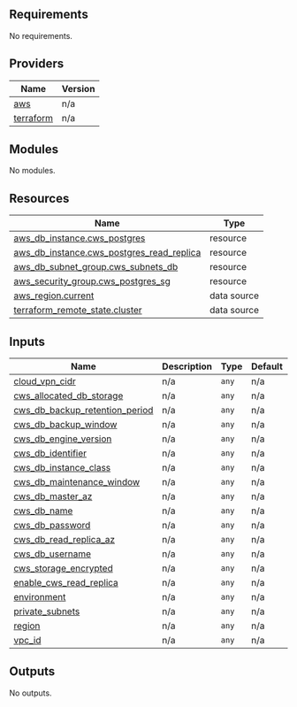 ## Requirements

No requirements.

## Providers

| Name | Version |
|------|---------|
| <a name="provider_aws"></a> [aws](#provider\_aws) | n/a |
| <a name="provider_terraform"></a> [terraform](#provider\_terraform) | n/a |

## Modules

No modules.

## Resources

| Name | Type |
|------|------|
| [aws_db_instance.cws_postgres](https://registry.terraform.io/providers/hashicorp/aws/latest/docs/resources/db_instance) | resource |
| [aws_db_instance.cws_postgres_read_replica](https://registry.terraform.io/providers/hashicorp/aws/latest/docs/resources/db_instance) | resource |
| [aws_db_subnet_group.cws_subnets_db](https://registry.terraform.io/providers/hashicorp/aws/latest/docs/resources/db_subnet_group) | resource |
| [aws_security_group.cws_postgres_sg](https://registry.terraform.io/providers/hashicorp/aws/latest/docs/resources/security_group) | resource |
| [aws_region.current](https://registry.terraform.io/providers/hashicorp/aws/latest/docs/data-sources/region) | data source |
| [terraform_remote_state.cluster](https://registry.terraform.io/providers/hashicorp/terraform/latest/docs/data-sources/remote_state) | data source |

## Inputs

| Name | Description | Type | Default | Required |
|------|-------------|------|---------|:--------:|
| <a name="input_cloud_vpn_cidr"></a> [cloud\_vpn\_cidr](#input\_cloud\_vpn\_cidr) | n/a | `any` | n/a | yes |
| <a name="input_cws_allocated_db_storage"></a> [cws\_allocated\_db\_storage](#input\_cws\_allocated\_db\_storage) | n/a | `any` | n/a | yes |
| <a name="input_cws_db_backup_retention_period"></a> [cws\_db\_backup\_retention\_period](#input\_cws\_db\_backup\_retention\_period) | n/a | `any` | n/a | yes |
| <a name="input_cws_db_backup_window"></a> [cws\_db\_backup\_window](#input\_cws\_db\_backup\_window) | n/a | `any` | n/a | yes |
| <a name="input_cws_db_engine_version"></a> [cws\_db\_engine\_version](#input\_cws\_db\_engine\_version) | n/a | `any` | n/a | yes |
| <a name="input_cws_db_identifier"></a> [cws\_db\_identifier](#input\_cws\_db\_identifier) | n/a | `any` | n/a | yes |
| <a name="input_cws_db_instance_class"></a> [cws\_db\_instance\_class](#input\_cws\_db\_instance\_class) | n/a | `any` | n/a | yes |
| <a name="input_cws_db_maintenance_window"></a> [cws\_db\_maintenance\_window](#input\_cws\_db\_maintenance\_window) | n/a | `any` | n/a | yes |
| <a name="input_cws_db_master_az"></a> [cws\_db\_master\_az](#input\_cws\_db\_master\_az) | n/a | `any` | n/a | yes |
| <a name="input_cws_db_name"></a> [cws\_db\_name](#input\_cws\_db\_name) | n/a | `any` | n/a | yes |
| <a name="input_cws_db_password"></a> [cws\_db\_password](#input\_cws\_db\_password) | n/a | `any` | n/a | yes |
| <a name="input_cws_db_read_replica_az"></a> [cws\_db\_read\_replica\_az](#input\_cws\_db\_read\_replica\_az) | n/a | `any` | n/a | yes |
| <a name="input_cws_db_username"></a> [cws\_db\_username](#input\_cws\_db\_username) | n/a | `any` | n/a | yes |
| <a name="input_cws_storage_encrypted"></a> [cws\_storage\_encrypted](#input\_cws\_storage\_encrypted) | n/a | `any` | n/a | yes |
| <a name="input_enable_cws_read_replica"></a> [enable\_cws\_read\_replica](#input\_enable\_cws\_read\_replica) | n/a | `any` | n/a | yes |
| <a name="input_environment"></a> [environment](#input\_environment) | n/a | `any` | n/a | yes |
| <a name="input_private_subnets"></a> [private\_subnets](#input\_private\_subnets) | n/a | `any` | n/a | yes |
| <a name="input_region"></a> [region](#input\_region) | n/a | `any` | n/a | yes |
| <a name="input_vpc_id"></a> [vpc\_id](#input\_vpc\_id) | n/a | `any` | n/a | yes |

## Outputs

No outputs.
